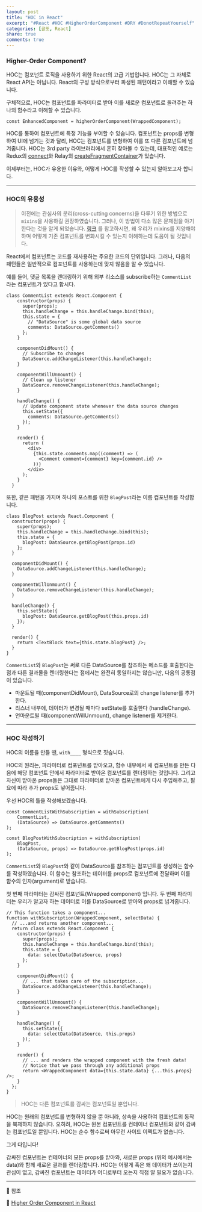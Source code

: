 ```yaml
---
layout: post
title: "HOC in React"
excerpt: "#React #HOC #HigherOrderComponent #DRY #DonotRepeatYourself"
categories: [글또, React]
share: true
comments: true
---
```


### Higher-Order Component?

HOC는 컴포넌트 로직을 사용하기 위한 React의 고급 기법입니다.
HOC는 그 자체로 React API는 아닙니다.
React의 구성 방식으로부터 파생된 패턴이라고 이해할 수 있습니다.

구체적으로, HOC는 컴포넌트를 파라미터로 받아 이를 새로운 컴포넌트로 돌려주는 하나의 함수라고 이해할 수 있습니다.

```
const EnhancedComponent = higherOrderComponent(WrappedComponent);
```

HOC를 통하여 컴포넌트에 특정 기능을 부여할 수 있습니다.
컴포넌트는 props를 변형하여 UI에 넘기는 것과 달리, HOC는 컴포넌트를 변형하여 이를 또 다른 컴포넌트에 넘겨줍니다.
HOC는 3rd party 라이브러리에서 흔히 찾아볼 수 있는데, 대표적인 예로는 Redux의 [connect](https://github.com/reduxjs/react-redux/blob/master/docs/api/connect.md#connect)와 Relay의 [createFragmentContainer](http://facebook.github.io/relay/docs/en/fragment-container.html)가 있습니다.

이제부터는, HOC가 유용한 이유와, 어떻게 HOC를 작성할 수 있는지 알아보고자 합니다.

---

### HOC의 유용성

> 이전에는 관심사의 분리(cross-cutting concerns)을 다루기 위한 방법으로 `mixins`을 사용하길 권장하였습니다. 
> 그러나, 이 방법이 다소 많은 문제점을 야기한다는 것을 알게 되었습니다.
> [링크](https://reactjs.org/blog/2016/07/13/mixins-considered-harmful.html) 를 참고하시면, 왜 우리가 mixins를 지양해야하며 어떻게 기존 컴포넌트를 변화시킬 수 있는지 이해하는데 도움이 될 것입니다.

React에서 컴포넌트는 코드를 재사용하는 주요한 코드의 단위입니다.
그러나, 다음의 패턴들은 일반적으로 컴포넌트를 사용하는데 맞지 않음을 알 수 있습니다.

예를 들어, 댓글 목록을 렌더링하기 위해 외부 리소스를 subscribe하는 `CommentList`라는 컴포넌트가 있다고 합시다.

```
class CommentList extends React.Component {
    constructor(props) {
      super(props);
      this.handleChange = this.handleChange.bind(this);
      this.state = {
        // "DataSource" is some global data source
        comments: DataSource.getComments()
      };
    }
  
    componentDidMount() {
      // Subscribe to changes
      DataSource.addChangeListener(this.handleChange);
    }
  
    componentWillUnmount() {
      // Clean up listener
      DataSource.removeChangeListener(this.handleChange);
    }
  
    handleChange() {
      // Update component state whenever the data source changes
      this.setState({
        comments: DataSource.getComments()
      });
    }
  
    render() {
      return (
        <div>
          {this.state.comments.map((comment) => (
            <Comment comment={comment} key={comment.id} />
          ))}
        </div>
      );
    }
  }
```

또한, 같은 패턴을 가지며 하나의 포스트를 위한 `BlogPost`라는 이름 컴포넌트를 작성합니다.

```
class BlogPost extends React.Component {
  constructor(props) {
    super(props);
    this.handleChange = this.handleChange.bind(this);
    this.state = {
      blogPost: DataSource.getBlogPost(props.id)
    };
  }

  componentDidMount() {
    DataSource.addChangeListener(this.handleChange);
  }

  componentWillUnmount() {
    DataSource.removeChangeListener(this.handleChange);
  }

  handleChange() {
    this.setState({
      blogPost: DataSource.getBlogPost(this.props.id)
    });
  }

  render() {
    return <TextBlock text={this.state.blogPost} />;
  }
}
```

`CommentList`와 `BlogPost`는 써로 다른 DataSource를 참조하는 메소드를 호출한다는 점과 다른 결과물을 렌더링한다는 점에서는 완전히 동일하지는 않습니만,
다음의 공통점이 있습니다.

- 마운트될 때(componentDidMount), DataSource로의 change listener를 추가한다.
- 리스너 내부에, 데이터가 변경될 때마다 setState를 호출한다 (handleChange).
- 언마운트될 때(componentWillUnmount), change listener를 제거한다.


---

### HOC 작성하기

HOC의 이름을 만들 땐, `with____` 형식으로 짓습니다.

HOC의 원리는, 파라미터로 컴포넌트를 받아오고, 함수 내부에서 새 컴포넌트를 만든 다음에 해당 컴포넌트 안에서 파라미터로 받아온 컴포넌트를 렌더링하는 것입니다.
그리고 자신이 받아온 props들은 그대로 파라미터로 받아온 컴포넌트에게 다시 주입해주고, 필요에 따라 추가 props도 넣어줍니다.

우선 HOC의 틀을 작성해보겠습니다.


```
const CommentListWithSubscription = withSubscription(
    CommentList,
    (DataSource) => DataSource.getComments()
);

const BlogPostWithSubscription = withSubscription(
    BlogPost,
    (DataSource, props) => DataSource.getBlogPost(props.id)
);
```

`CommentList`와 `BlogPost`와 같이 DataSource를 참조하는 컴포넌트를 생성하는 함수를 작성하였습니다.
이 함수는 참조하는 데이터를 props로 컴포넌트에 전달하며 이를 함수의 인자(argument)로 받습니다.

첫 번째 파라미터는 감싸진 컴포넌트(Wrapped component) 입니다.
두 번째 파라미터는 우리가 알고자 하는 데이터로 이를 DataSource로 받아와 props로 넘겨줍니다.

```
// This function takes a component...
function withSubscription(WrappedComponent, selectData) {
  // ...and returns another component...
  return class extends React.Component {
    constructor(props) {
      super(props);
      this.handleChange = this.handleChange.bind(this);
      this.state = {
        data: selectData(DataSource, props)
      };
    }

    componentDidMount() {
      // ... that takes care of the subscription...
      DataSource.addChangeListener(this.handleChange);
    }

    componentWillUnmount() {
      DataSource.removeChangeListener(this.handleChange);
    }

    handleChange() {
      this.setState({
        data: selectData(DataSource, this.props)
      });
    }

    render() {
      // ... and renders the wrapped component with the fresh data!
      // Notice that we pass through any additional props
      return <WrappedComponent data={this.state.data} {...this.props} />;
    }
  };
}
```

> HOC는 다른 컴포넌트를 감싸는 컴포넌트일 뿐입니다.

HOC는 원래의 컴포넌트를 변형하지 않을 뿐 아니라, 상속을 사용하여 컴포넌트의 동작을 복제하지 않습니다.
오히려, HOC는 원본 컴포넌트를 컨테이너 컴포넌트와 같이 감싸는 컴포넌트일 뿐입니다. HOC는 순수 함수로써 아무런 사이드 이펙트가 없습니다.

그게 다입니다!

감싸진 컴포넌트는 컨테이너의 모든 props를 받아와, 새로운 props (위의 예시에서는 data)와 함께 새로운 결과를 렌더링합니다.
HOC는 어떻게 혹은 왜 데이터가 쓰이는지 관심이 없고, 감싸진 컴포넌트는 데이터가 어디로부터 오는지 직접 알 필요가 없습니다.

---

🔗 참조

📌 [Higher Order Component in React](https://reactjs.org/docs/higher-order-components.html)
